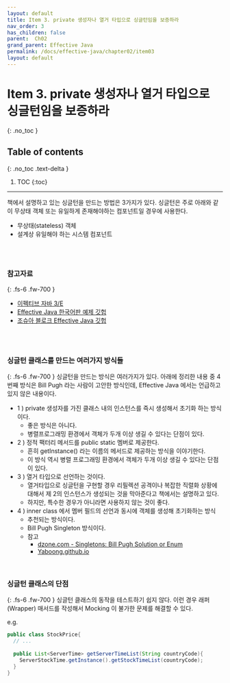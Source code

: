 ```yaml
---
layout: default
title: Item 3. private 생성자나 열거 타입으로 싱글턴임을 보증하라
nav_order: 3
has_children: false
parent:  Ch02
grand_parent: Effective Java
permalink: /docs/effective-java/chapter02/item03
layout: default
---
```




# Item 3. private 생성자나 열거 타입으로 싱글턴임을 보증하라
{: .no_toc }

## Table of contents
{: .no_toc .text-delta }

1. TOC
{:toc}

---
책에서 설명하고 있는 싱글턴을 만드는 방법은 3가지가 있다.
싱글턴은 주로 아래와 같이 무상태 객체 또는 유일하게 존재해야하는 컴포넌트일 경우에 사용한다.
- 무상태(stateless) 객체
- 설계상 유일해야 하는 시스템 컴포넌트
<br>
<br>

### 참고자료
{: .fs-6 .fw-700 }

- [이펙티브 자바 3/E](http://www.yes24.com/Product/Goods/65551284)
- [Effective Java 한국어판 예제 깃헙](https://github.com/WegraLee)
- [조슈아 블로크 Effective Java 깃헙](https://github.com/jbloch/effective-java-3e-source-code/tree/master/src/effectivejava)
<br>
<br>


### 싱글턴 클래스를 만드는 여러가지 방식들
{: .fs-6 .fw-700 }
싱글턴을 만드는 방식은 여러가지가 있다. 아래에 정리한 내용 중 4 번째 방식은 Bill Pugh 라는 사람이 고안한 방식인데, Effective Java 에서는 언급하고 있지 않은 내용이다.

- 1 ) private 생성자를 가진 클래스 내의 인스턴스를 즉시 생성해서 초기화 하는 방식이다.
  - 좋은 방식은 아니다.
  - 병렬프로그래밍 환경에서 객체가 두개 이상 생길 수 있다는 단점이 있다.
- 2 ) 정적 팩터리 메서드를 public static 멤버로 제공한다.
  - 흔히 getInstance() 라는 이름의 메서드로 제공하는 방식을 이야기한다.
  - 이 방식 역시 병렬 프로그래밍 환경에서 객체가 두개 이상 생길 수 있다는 단점이 있다.
- 3 ) 열거 타입으로 선언하는 것이다.
  - 열거타입으로 싱글턴을 구현할 경우 리필렉션 공격이나 복잡한 직렬화 상황에 대해서 제 2의 인스턴스가 생성되는 것을 막아준다고 책에서는 설명하고 있다.
  - 하지만, 특수한 경우가 아니라면 사용하지 않는 것이 좋다.
- 4 ) inner class 에서 멤버 필드의 선언과 동시에 객체를 생성해 초기화하는 방식
  - 추천되는 방식이다.
  - Bill Pugh Singleton 방식이다. 
  - 참고
    - [dzone.com - Singletons: Bill Pugh Solution or Enum](https://dzone.com/articles/singleton-bill-pugh-solution-or-enum)
    - [Yaboong.github.io](https://yaboong.github.io/design-pattern/2018/09/28/thread-safe-singleton-patterns/)
<br>

### 싱글턴 클래스의 단점 
{: .fs-6 .fw-700 }
싱글턴 클래스의 동작을 테스트하기 쉽지 않다. 이런 경우 래퍼(Wrapper) 매서드를 작성해서 Mocking 이 불가한 문제를 해결할 수 있다.

e.g.
```java
public class StockPrice{
  // ...
  
  public List<ServerTime> getServerTimeList(String countryCode){
    ServerStockTime.getInstance().getStockTimeList(countryCode);
  }
}
```

